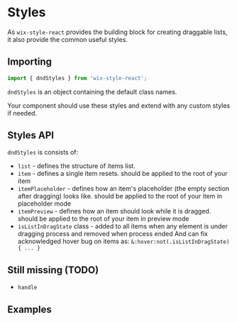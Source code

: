 # Styles

As `wix-style-react` provides the building block for creating draggable lists, it also provide the common useful styles.


## Importing
```js
import { dndStyles } from 'wix-style-react';
```

`dndStyles` is an object containing the default class names.

Your component should use these styles and extend with any custom styles if needed.

## Styles API

`dndStyles` is consists of:

 - `list` - defines the structure of items list.
 - `item` - defines a single item resets. should be applied to the root of your item
 - `itemPlaceholder` - defines how an item's placeholder (the empty section after dragging) looks like. should be applied to the root of your item in placeholder mode
 - `itemPreview` - defines how an item should look while it is dragged. should be applied to the root of your item in preview mode
 - `isListInDragState` class - added to all items when any element is under dragging process and removed when process ended
 And can fix acknowledged hover bug on items as:
  `&:hover:not(.isListInDragState) {
     ...
  }`
## Still missing (TODO)
- `handle`

## Examples
